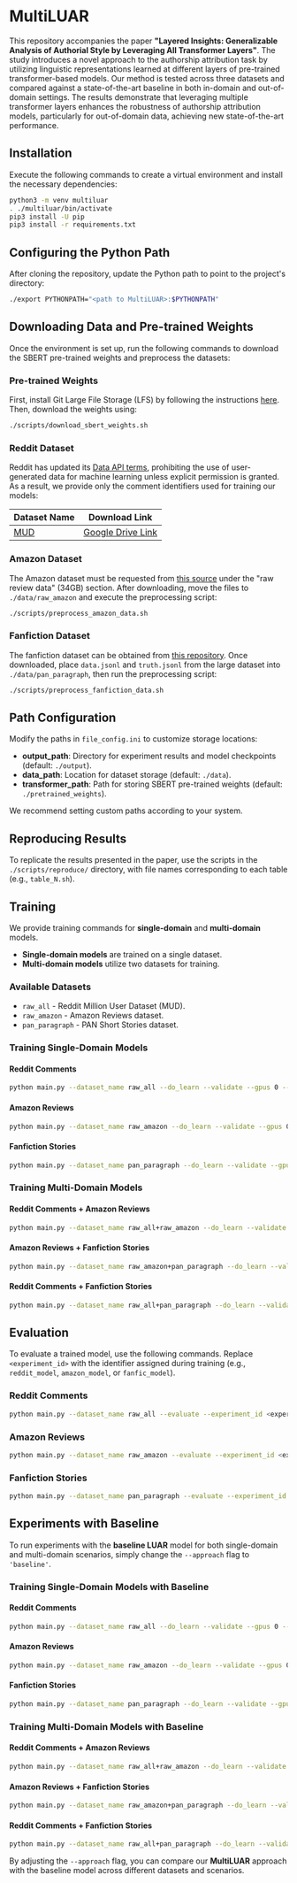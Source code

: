#   MultiLUAR

This repository accompanies the paper **"Layered Insights: Generalizable Analysis of Authorial Style by Leveraging All Transformer Layers"**. The study introduces a novel approach to the authorship attribution task by utilizing linguistic representations learned at different layers of pre-trained transformer-based models. Our method is tested across three datasets and compared against a state-of-the-art baseline in both in-domain and out-of-domain settings. The results demonstrate that leveraging multiple transformer layers enhances the robustness of authorship attribution models, particularly for out-of-domain data, achieving new state-of-the-art performance.  

## Installation  
Execute the following commands to create a virtual environment and install the necessary dependencies:  

```bash
python3 -m venv multiluar
. ./multiluar/bin/activate
pip3 install -U pip
pip3 install -r requirements.txt
```  

## Configuring the Python Path  

After cloning the repository, update the Python path to point to the project's directory:  

```bash
./export PYTHONPATH="<path to MultiLUAR>:$PYTHONPATH"
```  

## Downloading Data and Pre-trained Weights  

Once the environment is set up, run the following commands to download the SBERT pre-trained weights and preprocess the datasets:  

### Pre-trained Weights  

First, install Git Large File Storage (LFS) by following the instructions [here](https://git-lfs.github.com). Then, download the weights using:  

```bash
./scripts/download_sbert_weights.sh
```  

### Reddit Dataset  

Reddit has updated its [Data API terms](https://www.redditinc.com/policies/data-api-terms), prohibiting the use of user-generated data for machine learning unless explicit permission is granted. As a result, we provide only the comment identifiers used for training our models:  

| Dataset Name | Download Link |  
|-------------|--------------|  
| [MUD](https://arxiv.org/abs/2105.07263) | [Google Drive Link](https://drive.google.com/file/d/16YgK62cpe0NC7zBvSF_JxosOozG-wxou/view?usp=drive_link) |  

### Amazon Dataset  

The Amazon dataset must be requested from [this source](https://nijianmo.github.io/amazon/index.html#files) under the "raw review data" (34GB) section. After downloading, move the files to `./data/raw_amazon` and execute the preprocessing script:  

```bash
./scripts/preprocess_amazon_data.sh
```  

### Fanfiction Dataset  

The fanfiction dataset can be obtained from [this repository](https://zenodo.org/record/3724096#.YT942y1h1pQ). Once downloaded, place `data.jsonl` and `truth.jsonl` from the large dataset into `./data/pan_paragraph`, then run the preprocessing script:  

```bash
./scripts/preprocess_fanfiction_data.sh
```  

## Path Configuration  

Modify the paths in `file_config.ini` to customize storage locations:  
- **output_path**: Directory for experiment results and model checkpoints (default: `./output`).  
- **data_path**: Location for dataset storage (default: `./data`).  
- **transformer_path**: Path for storing SBERT pre-trained weights (default: `./pretrained_weights`).  

We recommend setting custom paths according to your system.  

## Reproducing Results  

To replicate the results presented in the paper, use the scripts in the `./scripts/reproduce/` directory, with file names corresponding to each table (e.g., `table_N.sh`).  

## Training  

We provide training commands for **single-domain** and **multi-domain** models.  
- **Single-domain models** are trained on a single dataset.  
- **Multi-domain models** utilize two datasets for training.  

### Available Datasets  
- `raw_all` - Reddit Million User Dataset (MUD).  
- `raw_amazon` - Amazon Reviews dataset.  
- `pan_paragraph` - PAN Short Stories dataset.  

### Training Single-Domain Models  

#### Reddit Comments  
```bash
python main.py --dataset_name raw_all --do_learn --validate --gpus 0 --experiment_id reddit_model --approach multiluar
```  

#### Amazon Reviews  
```bash
python main.py --dataset_name raw_amazon --do_learn --validate --gpus 0 --experiment_id amazon_model --approach multiluar
```  

#### Fanfiction Stories  
```bash
python main.py --dataset_name pan_paragraph --do_learn --validate --gpus 0 --experiment_id fanfic_model --approach multiluar
```  

### Training Multi-Domain Models  

#### Reddit Comments + Amazon Reviews  
```bash
python main.py --dataset_name raw_all+raw_amazon --do_learn --validate --gpus 0 --experiment_id reddit_amazon_model --approach multiluar
```  

#### Amazon Reviews + Fanfiction Stories  
```bash
python main.py --dataset_name raw_amazon+pan_paragraph --do_learn --validate --gpus 0 --experiment_id amazon_stories_model --approach multiluar
```  

#### Reddit Comments + Fanfiction Stories  
```bash
python main.py --dataset_name raw_all+pan_paragraph --do_learn --validate --gpus 0 --experiment_id reddit_stories_model --approach multiluar
```  

## Evaluation  

To evaluate a trained model, use the following commands. Replace `<experiment_id>` with the identifier assigned during training (e.g., `reddit_model`, `amazon_model`, or `fanfic_model`).  

### Reddit Comments  
```bash
python main.py --dataset_name raw_all --evaluate --experiment_id <experiment_id> --load_checkpoint --approach multiluar
```  

### Amazon Reviews  
```bash
python main.py --dataset_name raw_amazon --evaluate --experiment_id <experiment_id> --load_checkpoint --approach multiluar
```  

### Fanfiction Stories  
```bash
python main.py --dataset_name pan_paragraph --evaluate --experiment_id <experiment_id> --load_checkpoint --approach multiluar
```  

## Experiments with Baseline  

To run experiments with the **baseline LUAR** model for both single-domain and multi-domain scenarios, simply change the `--approach` flag to `'baseline'`.  

### Training Single-Domain Models with Baseline  

#### Reddit Comments  
```bash
python main.py --dataset_name raw_all --do_learn --validate --gpus 0 --experiment_id reddit_baseline --approach baseline
```  

#### Amazon Reviews  
```bash
python main.py --dataset_name raw_amazon --do_learn --validate --gpus 0 --experiment_id amazon_baseline --approach baseline
```  

#### Fanfiction Stories  
```bash
python main.py --dataset_name pan_paragraph --do_learn --validate --gpus 0 --experiment_id fanfic_baseline --approach baseline
```  

### Training Multi-Domain Models with Baseline  

#### Reddit Comments + Amazon Reviews  
```bash
python main.py --dataset_name raw_all+raw_amazon --do_learn --validate --gpus 0 --experiment_id reddit_amazon_baseline --approach baseline
```  

#### Amazon Reviews + Fanfiction Stories  
```bash
python main.py --dataset_name raw_amazon+pan_paragraph --do_learn --validate --gpus 0 --experiment_id amazon_stories_baseline --approach baseline
```  

#### Reddit Comments + Fanfiction Stories  
```bash
python main.py --dataset_name raw_all+pan_paragraph --do_learn --validate --gpus 0 --experiment_id reddit_stories_baseline --approach baseline
```  

By adjusting the `--approach` flag, you can compare our **MultiLUAR** approach with the baseline model across different datasets and scenarios.
